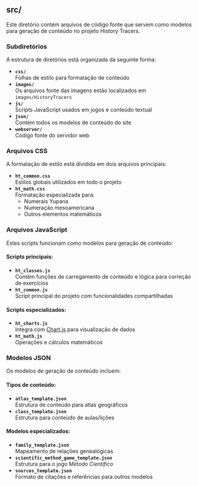 ## src/

Este diretório contém arquivos de código fonte que servem como modelos para geração de conteúdo no projeto History Tracers.

### Subdiretórios

A estrutura de diretórios está organizada da seguinte forma:

- **`css/`**  
  Folhas de estilo para formatação de conteúdo
- **`images/`**  
  Os arquivos fonte das imagens estão localizados em `images/HistoryTracers`
- **`js/`**  
  Scripts JavaScript usados em jogos e conteúdo textual
- **`json/`**  
  Contém todos os modelos de conteúdo do site
- **`webserver/`**  
  Código fonte do servidor web

### Arquivos CSS

A formatação de estilo está dividida em dois arquivos principais:

- **`ht_common.css`**  
  Estilos globais utilizados em todo o projeto
- **`ht_math.css`**  
  Formatação especializada para:
  - Numerais Yupana
  - Numeração mesoamericana
  - Outros elementos matemáticos

### Arquivos JavaScript

Estes scripts funcionam como modelos para geração de conteúdo:

#### Scripts principais:
- **`ht_classes.js`**  
  Contém funções de carregamento de conteúdo e lógica para correção de exercícios
- **`ht_common.js`**  
  Script principal do projeto com funcionalidades compartilhadas

#### Scripts especializados:
- **`ht_charts.js`**  
  Integra com [Chart.js](https://www.chartjs.org/) para visualização de dados
- **`ht_math.js`**  
  Operações e cálculos matemáticos

### Modelos JSON

Os modelos de geração de conteúdo incluem:

#### Tipos de conteúdo:
- **`atlas_template.json`**  
  Estrutura de conteúdo para atlas geográficos
- **`class_template.json`**  
  Estrutura para conteúdo de aulas/lições

#### Modelos especializados:
- **`family_template.json`**  
  Mapeamento de relações genealógicas
- **`scientific_method_game_template.json`**  
  Estrutura para o jogo *Método Científico*
- **`sources_template.json`**  
  Formato de citações e referências para outros modelos
